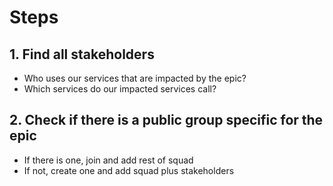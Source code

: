 # Steps

## 1. Find all stakeholders

* Who uses our services that are impacted by the epic?
* Which services do our impacted services call?

## 2. Check if there is a public group specific for the epic

* If there is one, join and add rest of squad
* If not, create one and add squad plus stakeholders

